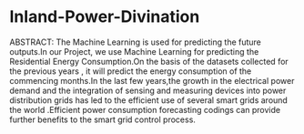 # Inland-Power-Divination
ABSTRACT:
The Machine Learning is used for predicting the future outputs.In our Project, we use Machine Learning for predicting the Residential Energy Consumption.On the basis of the datasets collected for the previous years , it will predict the energy consumption of the commencing months.In the last few years,the growth in the electrical power demand 
and the integration of sensing and measuring devices into power distribution grids has led to the efficient use of several smart
grids around the world .Efficient power consumption forecasting codings can provide further benefits to the smart grid control process.
